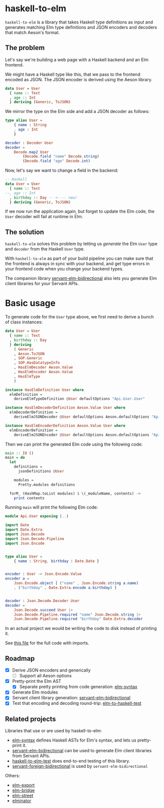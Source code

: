 # haskell-to-elm

`haskell-to-elm` is a library that takes Haskell type definitions as input and
generates matching Elm type definitions and JSON encoders and decoders that
match Aeson's format.

## The problem

Let's say we're building a web page with a Haskell backend and an Elm frontend.

We might have a Haskell type like this, that we pass to the frontend encoded as
JSON. The JSON encoder is derived using the Aeson library.

```haskell
data User = User
  { name :: Text
  , age :: Int
  } deriving (Generic, ToJSON)
```

We mirror the type on the Elm side and add a JSON decoder as follows:

```elm
type alias User =
    { name : String
    , age : Int
    }

decoder : Decoder User
decoder =
    Decode.map2 User
        (Decode.field "name" Decode.string)
        (Decode.field "age" Decode.int)
```

Now, let's say we want to change a field in the backend:

```haskell
-- Haskell
data User = User
  { name :: Text
--, age :: Int
  , birthday :: Day -- <---- new!
  } deriving (Generic, ToJSON)
```

If we now run the application again, but forget to update the Elm code, the
`User` decoder will fail at runtime in Elm.

## The solution

`haskell-to-elm` solves this problem by letting us _generate_ the Elm `User`
type and `decoder` from the Haskell `User` type.

With `haskell-to-elm` as part of your build pipeline you can make sure that the
frontend is always in sync with your backend, and get type errors in your
frontend code when you change your backend types.

The companion library [servant-elm-bidirectional](https://github.com/folq/servant-elm-bidirectional) also
lets you generate Elm client libraries for your Servant APIs.

# Basic usage

To generate code for the `User` type above, we first need to derive a bunch of class instances:

```haskell
data User = User
  { name :: Text
  , birthday :: Day
  } deriving
    ( Generic
    , Aeson.ToJSON
    , SOP.Generic
    , SOP.HasDatatypeInfo
    , HasElmDecoder Aeson.Value
    , HasElmEncoder Aeson.Value
    , HasElmType
    )

instance HasElmDefinition User where
  elmDefinition =
    deriveElmTypeDefinition @User defaultOptions "Api.User.User"

instance HasElmDecoderDefinition Aeson.Value User where
  elmDecoderDefinition =
    deriveElmJSONDecoder @User defaultOptions Aeson.defaultOptions "Api.User.decoder"

instance HasElmEncoderDefinition Aeson.Value User where
  elmEncoderDefinition =
    deriveElmJSONEncoder @User defaultOptions Aeson.defaultOptions "Api.User.encoder"
```

Then we can print the generated Elm code using the following code:

```haskell
main :: IO ()
main = do
  let
    definitions =
      jsonDefinitions @User

    modules =
      Pretty.modules definitions

  forM_ (HashMap.toList modules) $ \(_moduleName, contents) ->
    print contents
```

Running `main` will print the following Elm code:

```elm
module Api.User exposing (..)

import Date
import Date.Extra
import Json.Decode
import Json.Decode.Pipeline
import Json.Encode


type alias User =
    { name : String, birthday : Date.Date }


encoder : User -> Json.Encode.Value
encoder a =
    Json.Encode.object [ ("name" , Json.Encode.string a.name)
    , ("birthday" , Date.Extra.encode a.birthday) ]


decoder : Json.Decode.Decoder User
decoder =
    Json.Decode.succeed User |>
    Json.Decode.Pipeline.required "name" Json.Decode.string |>
    Json.Decode.Pipeline.required "birthday" Date.Extra.decoder
```

In an actual project we would be writing the code to disk instead of printing it.

See [this file](examples/User.hs) for the full code with imports.

## Roadmap

- [x] Derive JSON encoders and generically
  - [ ] Support all Aeson options
- [x] Pretty-print the Elm AST
  - [x] Separate pretty printing from code generation: [elm-syntax](https://github.com/folq/elm-syntax)
- [x] Generate Elm modules
- [x] Servant client library generation: [servant-elm-bidirectional](https://github.com/folq/servant-elm-bidirectional)
- [x] Test that encoding and decoding round-trip: [elm-to-haskell-test](https://github.com/folq/elm-to-haskell-test)

## Related projects

Libraries that use or are used by haskell-to-elm:
- [elm-syntax](https://github.com/folq/elm-syntax) defines Haskell ASTs for Elm's syntax, and lets us pretty-print it.
- [servant-elm-bidirectional](https://github.com/folq/servant-elm-bidirectional) can be used to generate Elm client libraries from Servant APIs.
- [haskell-to-elm-test](https://github.com/folq/haskell-to-elm-test) does end-to-end testing of this library.
- [servant-foreign-bidirectional](https://github.com/folq/servant-foreign-bidirectional) is used by `servant-elm-bidirectional`

Others:
- [elm-export](http://hackage.haskell.org/package/elm-export)
- [elm-bridge](http://hackage.haskell.org/package/elm-bridge)
- [elm-street](http://hackage.haskell.org/package/elm-street)
- [elminator](https://github.com/sras/elminator)
